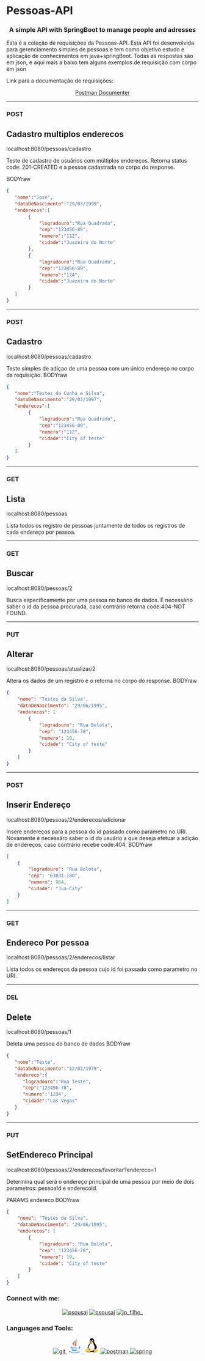# Pessoas-API

<h3 align="center">A simple API with SpringBoot to manage people and adresses</h3>

Esta é a coleção de requisições da Pessoas-API. Esta API foi desenvolvida para gerenciamento simples de pessoas e tem como objetivo estudo e aplicação de conhecimentos em java+springBoot. Todas as respostas são em json, e aqui mais a baixo tem alguns exemplos de requisição com corpo em json

Link para a documentação de requisições: <p align="center">
<a target="_blank" href="https://documenter.getpostman.com/view/24119108/2s935iskk9"/>Postman Documenter</a></p>

-----------------------------------------------------
### POST

## Cadastro multiplos enderecos
localhost:8080/pessoas/cadastro

Teste de cadastro de usuários com múltiplos endereços. Retorna status code: 201-CREATED e a pessoa cadastrada no corpo do response.

BODYraw

```json
{
   "nome":"José",
   "dataDeNascimento":"29/03/1999",
   "enderecos":[
        {
            "logradouro":"Rua Quadrado",
            "cep":"123456-89",
            "numero":"112",
            "cidade":"Juazeiro do Norte"
        },
        {
            "logradouro":"Rua Quadrado",
            "cep":"123456-89",
            "numero":"124",
            "cidade":"Juazeiro do Norte"
        }
   ]
}
```

-----------------------------------------------------
### POST

## Cadastro
localhost:8080/pessoas/cadastro

Teste simples de adiçao de uma pessoa com um único endereço no corpo da requisição.
BODYraw

```json
{
   "nome":"Testes da Cunha e Silva",
   "dataDeNascimento":"29/03/1997",
   "enderecos":[
        {
            "logradouro":"Rua Quadrado",
            "cep":"123456-89",
            "numero":"112",
            "cidade":"City of teste"
        }
   ]
}
```

-----------------------------------------------------
### GET

## Lista
localhost:8080/pessoas

Lista todos os registro de pessoas juntamente de todos os registros de cada endereço por pessoa.

-----------------------------------------------------
### GET

## Buscar
localhost:8080/pessoas/2

Busca especificamente por uma pessoa no banco de dados. É necessário saber o id da pessoa procurada, caso contrário retorna code:404-NOT FOUND.

-----------------------------------------------------
### PUT

## Alterar
localhost:8080/pessoas/atualizar/2

Altera os dados de um registro e o retorna no corpo do response.
BODYraw

```json
{
    "nome": "Testes da Silva",
    "dataDeNascimento": "29/06/1995",
    "enderecos": [
        {
            "logradouro": "Rua Bolota",
            "cep": "123456-78",
            "numero": 10,
            "cidade": "City of teste"
        }
    ]
}
```

-----------------------------------------------------
### POST

## Inserir Endereço
localhost:8080/pessoas/2/enderecos/adicionar

Insere endereços para a pessoa do id passado como parametro no URI. Novamente é necessáro saber o id do usuário a que deseja efetuar a adição de endereços, caso contrário recebe code:404.
BODYraw

```json
[
    {   
        "logradouro": "Rua Bolota",
        "cep": "63031-180",
        "numero": 964,
        "cidade": "Jua-City"
    }
]
```

-----------------------------------------------------
### GET

## Endereco Por pessoa
localhost:8080/pessoas/2/enderecos/listar

Lista todos os endereços da pessoa cujo id foi passado como parametro no URI.

-----------------------------------------------------
### DEL

## Delete
localhost:8080/pessoas/1

Deleta uma pessoa do banco de dados
BODYraw

```json
{
   "nome":"Teste",
   "dataDeNascimento":"12/02/1979",
   "endereco":{
      "logradouro":"Rua Teste",
      "cep":"123456-78",
      "numero":"1234",
      "cidade":"Las Vegas"
   }
}
```

-----------------------------------------------------
### PUT

## SetEndereco Principal
localhost:8080/pessoas/2/enderecos/favoritar?endereco=1

Determina qual será o endereço principal de uma pessoa por meio de dois parametros: pessoaId e enderecoId.

PARAMS endereco
BODYraw

```json
{
    "nome": "Testes da Silva",
    "dataDeNascimento": "29/06/1995",
    "enderecos": [
        {
            "logradouro": "Rua Bolota",
            "cep": "123456-78",
            "numero": 10,
            "cidade": "City of teste"
        }
    ]
}
```

<h3 align="left">Connect with me:</h3>
<p align="center">
<a href="https://twitter.com/psousaj" target="blank"><img align="center" src="https://raw.githubusercontent.com/rahuldkjain/github-profile-readme-generator/master/src/images/icons/Social/twitter.svg" alt="psousaj" height="30" width="40" /></a>
<a href="https://linkedin.com/in/psousaj" target="blank"><img align="center" src="https://raw.githubusercontent.com/rahuldkjain/github-profile-readme-generator/master/src/images/icons/Social/linked-in-alt.svg" alt="psousaj" height="30" width="40" /></a>
<a href="https://instagram.com/jp_filho_" target="blank"><img align="center" src="https://raw.githubusercontent.com/rahuldkjain/github-profile-readme-generator/master/src/images/icons/Social/instagram.svg" alt="jp_filho_" height="30" width="40" /></a>
</p>

<h3 align="left">Languages and Tools:</h3>
<p align="center"> <a href="https://git-scm.com/" target="_blank" rel="noreferrer"> <img src="https://www.vectorlogo.zone/logos/git-scm/git-scm-icon.svg" alt="git" width="40" height="40"/> </a> <a href="https://www.java.com" target="_blank" rel="noreferrer"> <img src="https://raw.githubusercontent.com/devicons/devicon/master/icons/java/java-original.svg" alt="java" width="40" height="40"/> </a> <a href="https://www.linux.org/" target="_blank" rel="noreferrer"> <img src="https://raw.githubusercontent.com/devicons/devicon/master/icons/linux/linux-original.svg" alt="linux" width="40" height="40"/> </a> <a href="https://postman.com" target="_blank" rel="noreferrer"> <img src="https://www.vectorlogo.zone/logos/getpostman/getpostman-icon.svg" alt="postman" width="40" height="40"/> </a> <a href="https://spring.io/" target="_blank" rel="noreferrer"> <img src="https://www.vectorlogo.zone/logos/springio/springio-icon.svg" alt="spring" width="40" height="40"/> </a> </p>


